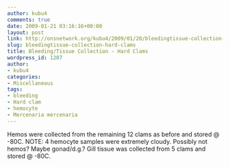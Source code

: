 ```yaml
---
author: kubu4
comments: true
date: 2009-01-21 03:16:16+00:00
layout: post
link: http://onsnetwork.org/kubu4/2009/01/20/bleedingtissue-collection-hard-clams/
slug: bleedingtissue-collection-hard-clams
title: Bleeding/Tissue Collection - Hard Clams
wordpress_id: 1207
author:
- kubu4
categories:
- Miscellaneous
tags:
- bleeding
- Hard clam
- hemocyte
- Mercenaria mercenaria
---
```


Hemos were collected from the remaining 12 clams as before and stored @ -80C. NOTE: 4 hemocyte samples were extremely cloudy. Possibly not hemos? Maybe gonad/d.g.? Gill tissue was collected from 5 clams and stored @ -80C.

